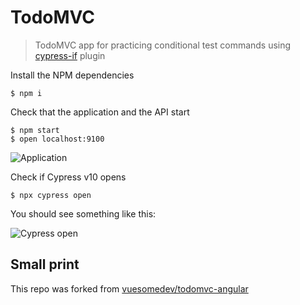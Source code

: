 # TodoMVC
> TodoMVC app for practicing conditional test commands using [cypress-if](https://github.com/bahmutov/cypress-if) plugin

Install the NPM dependencies

```
$ npm i
```

Check that the application and the API start

```
$ npm start
$ open localhost:9100
```

![Application](./slides/intro/img/todomvc.png)

Check if Cypress v10 opens

```
$ npx cypress open
```

You should see something like this:

![Cypress open](./slides/intro/img/cy-open.png)

## Small print

This repo was forked from [vuesomedev/todomvc-angular](https://github.com/vuesomedev/todomvc-angular)
